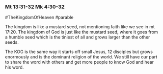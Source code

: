 ### Mt 13:31-32 Mk 4:30-32
#TheKingdomOfHeaven 
#parable




The kingdom is like a mustard seed, not mentioning faith like we see in mt 17:20. 
The kingdom of God is just like the mustard seed, where it goes from a humble seed which is the tiniest of all and grows larger than the other seeds. 

The KOG is the same way it starts off small Jesus, 12 disciples but grows enormously and is the dominant  religion of the world. We still have our part to share the word with others and get more people to know God and hear his word. 
